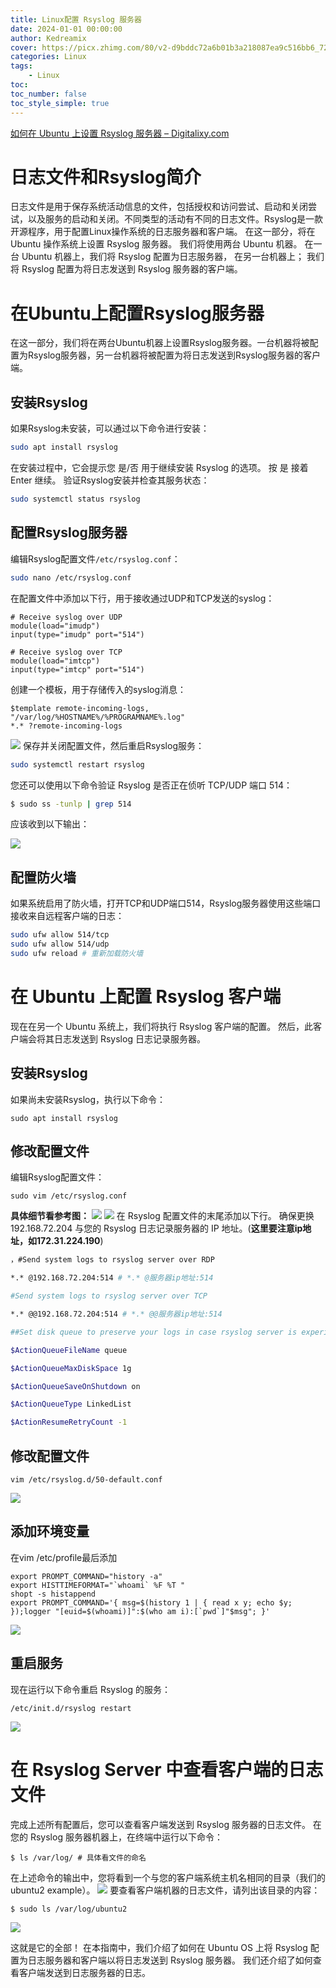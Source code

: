 ```yaml
---
title: Linux配置 Rsyslog 服务器
date: 2024-01-01 00:00:00
author: Kedreamix
cover: https://picx.zhimg.com/80/v2-d9bddc72a6b01b3a218087ea9c516bb6_720w.png
categories: Linux
tags:
    - Linux
toc:
toc_number: false
toc_style_simple: true
---
```




[如何在 Ubuntu 上设置 Rsyslog 服务器 – Digitalixy.com](https://bynss.com/linux/770633.html)

# 日志文件和Rsyslog简介
日志文件是用于保存系统活动信息的文件，包括授权和访问尝试、启动和关闭尝试，以及服务的启动和关闭。不同类型的活动有不同的日志文件。Rsyslog是一款开源程序，用于配置Linux操作系统的日志服务器和客户端。
在这一部分，将在 Ubuntu 操作系统上设置 Rsyslog 服务器。 我们将使用两台 Ubuntu 机器。 
在一台 Ubuntu 机器上，我们将 Rsyslog 配置为日志服务器，
在另一台机器上； 我们将 Rsyslog 配置为将日志发送到 Rsyslog 服务器的客户端。
# 在Ubuntu上配置Rsyslog服务器
在这一部分，我们将在两台Ubuntu机器上设置Rsyslog服务器。一台机器将被配置为Rsyslog服务器，另一台机器将被配置为将日志发送到Rsyslog服务器的客户端。
## 安装Rsyslog
如果Rsyslog未安装，可以通过以下命令进行安装：
```bash
sudo apt install rsyslog
```
在安装过程中，它会提示您 是/否 用于继续安装 Rsyslog 的选项。 按 是 接着Enter 继续。
验证Rsyslog安装并检查其服务状态：
```bash
sudo systemctl status rsyslog
```
## 配置Rsyslog服务器
编辑Rsyslog配置文件`/etc/rsyslog.conf`：
```bash
sudo nano /etc/rsyslog.conf
```
在配置文件中添加以下行，用于接收通过UDP和TCP发送的syslog：
```properties
# Receive syslog over UDP
module(load="imudp") 
input(type="imudp" port="514")

# Receive syslog over TCP
module(load="imtcp") 
input(type="imtcp" port="514")
```
创建一个模板，用于存储传入的syslog消息：
```properties
$template remote-incoming-logs, "/var/log/%HOSTNAME%/%PROGRAMNAME%.log"
*.* ?remote-incoming-logs
```

![](https://picx.zhimg.com/v2-6852e00c33d7a3653c21a0274f95c9d2.png)
保存并关闭配置文件，然后重启Rsyslog服务：

```bash
sudo systemctl restart rsyslog
```
您还可以使用以下命令验证 Rsyslog 是否正在侦听 TCP/UDP 端口 514：
```bash
$ sudo ss -tunlp | grep 514
```
应该收到以下输出：

![](https://picx.zhimg.com/v2-96f64402412999a61ab770c8e4060404.png)
## 配置防火墙
如果系统启用了防火墙，打开TCP和UDP端口514，Rsyslog服务器使用这些端口接收来自远程客户端的日志：
```bash
sudo ufw allow 514/tcp
sudo ufw allow 514/udp
sudo ufw reload # 重新加载防火墙
```

# 在 Ubuntu 上配置 Rsyslog 客户端
现在在另一个 Ubuntu 系统上，我们将执行 Rsyslog 客户端的配置。 然后，此客户端会将其日志发送到 Rsyslog 日志记录服务器。
## 安装Rsyslog
如果尚未安装Rsyslog，执行以下命令：
```
sudo apt install rsyslog
```
## 修改配置文件
编辑Rsyslog配置文件：
```
sudo vim /etc/rsyslog.conf
```
**具体细节看参考图：**
![](https://picx.zhimg.com/v2-504b8c11750552c11c53d2233980ef28.png)
![](https://picx.zhimg.com/v2-20c70f079d16d5dd288004534c7048fe.png)
在 Rsyslog 配置文件的末尾添加以下行。 确保更换 192.168.72.204 与您的 Rsyslog 日志记录服务器的 IP 地址。(**这里要注意ip地址，如172.31.224.190**)

```bash
，#Send system logs to rsyslog server over RDP

*.* @192.168.72.204:514 # *.* @服务器ip地址:514

#Send system logs to rsyslog server over TCP

*.* @@192.168.72.204:514 # *.* @@服务器ip地址:514 

##Set disk queue to preserve your logs in case rsyslog server is experiencing any downtime
```
```bash
$ActionQueueFileName queue

$ActionQueueMaxDiskSpace 1g

$ActionQueueSaveOnShutdown on

$ActionQueueType LinkedList

$ActionResumeRetryCount -1
```
## 修改配置文件
```
vim /etc/rsyslog.d/50-default.conf
```
![](https://pic1.zhimg.com/v2-9b7bdc9a3e08ad468aef863ce72ad7eb.png)
## 添加环境变量
在vim /etc/profile最后添加
```
export PROMPT_COMMAND="history -a"
export HISTTIMEFORMAT="`whoami` %F %T "
shopt -s histappend
export PROMPT_COMMAND='{ msg=$(history 1 | { read x y; echo $y; });logger "[euid=$(whoami)]":$(who am i):[`pwd`]"$msg"; }'
```
![](https://picx.zhimg.com/v2-6b59d9c8ecdd94a5ef00ee35ed7111e1.png)
## 重启服务
现在运行以下命令重启 Rsyslog 的服务：
```
/etc/init.d/rsyslog restart
```
![](https://pic1.zhimg.com/v2-c1deae4ddcadce6e60f62c011f98248d.png)

# 在 Rsyslog Server 中查看客户端的日志文件

完成上述所有配置后，您可以查看客户端发送到 Rsyslog 服务器的日志文件。 在您的 Rsyslog 服务器机器上，在终端中运行以下命令：
```
$ ls /var/log/ # 具体看文件的命名
```
在上述命令的输出中，您将看到一个与您的客户端系统主机名相同的目录（我们的 ubuntu2 example）。
![](https://picx.zhimg.com/v2-d524b8a87c12665b38e574fb511d5229.png)
要查看客户端机器的日志文件，请列出该目录的内容：

```
$ sudo ls /var/log/ubuntu2
```
![](https://pic1.zhimg.com/v2-209842178d0de9e02cff85c548270c8b.png)

这就是它的全部！ 在本指南中，我们介绍了如何在 Ubuntu OS 上将 Rsyslog 配置为日志服务器和客户端以将日志发送到 Rsyslog 服务器。 我们还介绍了如何查看客户端发送到日志服务器的日志。

